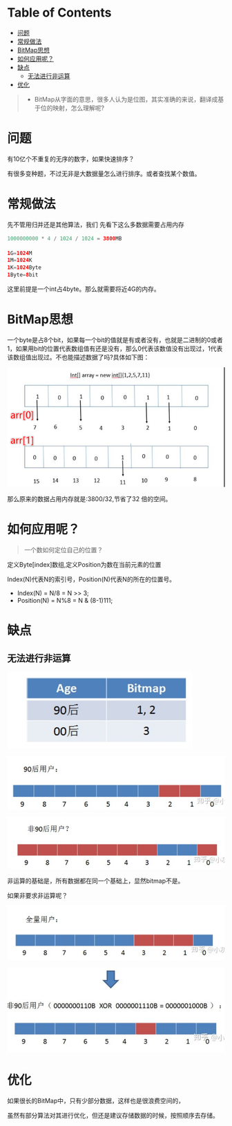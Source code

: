 # Table of Contents

* [问题](#问题)
* [常规做法](#常规做法)
* [BitMap思想](#bitmap思想)
* [如何应用呢？](#如何应用呢)
* [缺点](#缺点)
  * [无法进行非运算](#无法进行非运算)
* [优化](#优化)


> - BitMap从字面的意思，很多人认为是位图，其实准确的来说，翻译成基于位的映射，怎么理解呢?



# 问题

有10亿个不重复的无序的数字，如果快速排序？

有很多变种题，不过无非是大数据量怎么进行排序。或者查找某个数值。



# 常规做法

先不管用归并还是其他算法，我们 先看下这么多数据需要占用内存

```java
1000000000 * 4 / 1024 / 1024 = 3800MB
 
1G=1024M
1M=1024K
1K=1024Byte
1Byte=8bit
```

这里前提是一个int占4byte。那么就需要将近4G的内存。



# BitMap思想

一个byte是占8个bit，如果每一个bit的值就是有或者没有，也就是二进制的0或者1，如果用bit的位置代表数组值有还是没有，那么0代表该数值没有出现过，1代表该数组值出现过。不也能描述数据了吗?具体如下图：

![image-20210926100242968](.images/image-20210926100242968.png)

那么原来的数据占用内存就是:3800/32,节省了32 倍的空间。



# 如何应用呢？



> 一个数如何定位自己的位置？

定义Byte[index]数组,定义Position为数在当前元素的位置

Index(N)代表N的索引号，Position(N)代表N的所在的位置号。

- Index(N) = N/8 = N >> 3;
- Position(N) = N%8 = N & (8-1)111;



# 缺点



## 无法进行非运算

![image-20210926110538655](.images/image-20210926110538655.png)

![image-20210926110548301](.images/image-20210926110548301.png)

![image-20210926110558787](.images/image-20210926110558787.png)

非运算的基础是，所有数据都在同一个基础上，显然bitmap不是。

如果非要求非运算呢？

![image-20210926110656775](.images/image-20210926110656775.png)

![image-20210926110713190](.images/image-20210926110713190.png)



# 优化



如果很长的BitMap中，只有少部分数据，这样也是很浪费空间的，



虽然有部分算法对其进行优化，但还是建议存储数据的时候，按照顺序去存储。

